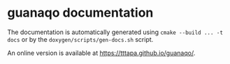 # guanaqo documentation

The documentation is automatically generated using `cmake --build ... -t docs`
or by the `doxygen/scripts/gen-docs.sh` script.

An online version is available at https://tttapa.github.io/guanaqo/.
